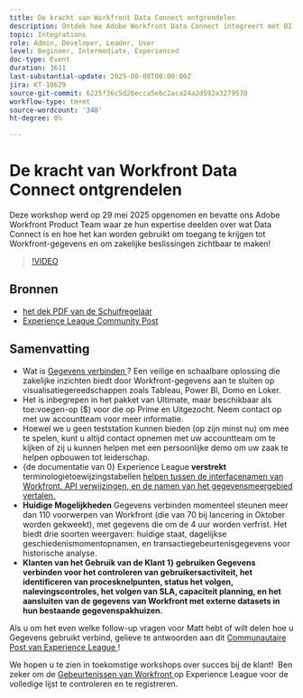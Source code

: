 ```yaml
---
title: De kracht van Workfront Data Connect ontgrendelen
description: Ontdek hoe Adobe Workfront Data Connect integreert met BI-tools om inzicht te krijgen, prestaties te volgen en slimmere zakelijke beslissingen te nemen.
topic: Integrations
role: Admin, Developer, Leader, User
level: Beginner, Intermediate, Experienced
doc-type: Event
duration: 3611
last-substantial-update: 2025-08-08T00:00:00Z
jira: KT-18629
source-git-commit: 6225f36c5d26ecca5ebc2aca24a2d592a3279570
workflow-type: tm+mt
source-wordcount: '340'
ht-degree: 0%

---
```



# De kracht van Workfront Data Connect ontgrendelen

Deze workshop werd op 29 mei 2025 opgenomen en bevatte ons Adobe Workfront Product Team waar ze hun expertise deelden over wat Data Connect is en hoe het kan worden gebruikt om toegang te krijgen tot Workfront-gegevens en om zakelijke beslissingen zichtbaar te maken!

>[!VIDEO](https://video.tv.adobe.com/v/3469965/?learn=on&enablevpops)

## Bronnen

* [ het dek PDF van de Schuifregelaar ](https://workfront-experience.s3.us-west-2.amazonaws.com/Training/Guides/Customer+Success+at+Scale/Slide+Deck+-+Adobe+Workfront+Data+Connect+052925.pdf)
* [ Experience League Community Post ](https://experienceleaguecommunities.adobe.com/t5/workfront-discussions/event-follow-up-unlock-the-power-of-workfront-data-connect/td-p/756725)

## Samenvatting

* Wat is [ Gegevens verbinden ](https://experienceleague.adobe.com/nl/docs/workfront/using/reporting/data-lake/data-lake-overview)? Een veilige en schaalbare oplossing die zakelijke inzichten biedt door Workfront-gegevens aan te sluiten op visualisatiegereedschappen zoals Tableau, Power BI, Domo en Loker.
* Het is inbegrepen in het pakket van Ultimate, maar beschikbaar als toe:voegen-op ($) voor die op Prime en Uitgezocht. Neem contact op met uw accountteam voor meer informatie.
* Hoewel we u geen teststation kunnen bieden (op zijn minst nu) om mee te spelen, kunt u altijd contact opnemen met uw accountteam om te kijken of zij u kunnen helpen met een persoonlijke demo om uw zaak te helpen opbouwen tot leiderschap.
* {de documentatie van 0} Experience League **verstrekt** terminologietoewijzingstabellen [ helpen tussen de interfacenamen van Workfront, API verwijzingen, en de namen van het gegevensmeergebied vertalen.](https://experienceleague.adobe.com/nl/docs/workfront/using/reporting/data-lake/data-dictionary)
* **Huidige Mogelijkheden** Gegevens verbinden momenteel steunen meer dan 110 voorwerpen van Workfront (die van 70 bij lancering in Oktober worden gekweekt), met gegevens die om de 4 uur worden verfrist. Het biedt drie soorten weergaven: huidige staat, dagelijkse geschiedenismomentopnamen, en transactiegebeurtenisgegevens voor historische analyse.
* **Klanten van het Gebruik van de Klant 1&rbrace; gebruiken Gegevens verbinden voor het controleren van gebruikersactiviteit, het identificeren van procesknelpunten, status het volgen, nalevingscontroles, het volgen van SLA, capaciteit planning, en het aansluiten van de gegevens van Workfront met externe datasets in hun bestaande gegevenspakhuizen. &#x200B;**

Als u om het even welke follow-up vragen voor Matt hebt of wilt delen hoe u Gegevens gebruikt verbind, gelieve te antwoorden aan dit [ Communautaire Post van Experience League ](https://experienceleaguecommunities.adobe.com/t5/workfront-discussions/event-follow-up-unlock-the-power-of-workfront-data-connect/td-p/756725)!


We hopen u te zien in toekomstige workshops over succes bij de klant!  Ben zeker om de [ Gebeurtenissen van Workfront ](https://experienceleague.adobe.com/events/?lang=nl-NL&filters=Workfront) op Experience League voor de volledige lijst te controleren en te registreren.


